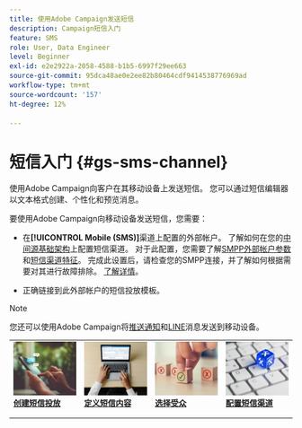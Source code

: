 ```yaml
---
title: 使用Adobe Campaign发送短信
description: Campaign短信入门
feature: SMS
role: User, Data Engineer
level: Beginner
exl-id: e2e2922a-2058-4588-b1b5-6997f29ee663
source-git-commit: 95dca48ae0e2ee82b80464cdf9414538776969ad
workflow-type: tm+mt
source-wordcount: '157'
ht-degree: 12%

---
```


# 短信入门 {#gs-sms-channel}

使用Adobe Campaign向客户在其移动设备上发送短信。 您可以通过短信编辑器以文本格式创建、个性化和预览消息。

要使用Adobe Campaign向移动设备发送短信，您需要：

* 在&#x200B;**[!UICONTROL Mobile (SMS)]**&#x200B;渠道上配置的外部帐户。 了解如何在您的[中间源基础架构](sms-mid-sourcing.md)上配置短信渠道。 对于此配置，您需要了解[SMPP外部帐户参数](smpp-external-account.md)和[短信渠道特征](sms-channel.md)。
完成此设置后，请检查您的SMPP连接，并了解如何根据需要对其进行故障排除。 [了解详情](smpp-connection.md)。

* 正确链接到此外部帐户的短信投放模板。


>[!NOTE]
>
>您还可以使用Adobe Campaign将[推送通知](../push.md)和[LINE](../line.md)消息发送到移动设备。


<table style="table-layout:fixed"><tr style="border: 0;">
<td>
<a href="create-sms.md">
<img alt="创建短信" src="../../assets/do-not-localize/sms-sending.jpg">
</a>
<div><a href="create-sms.md"><strong>创建短信投放</strong>
</div>
<p>
</td>
<td>
<a href="sms-content.md">
<img alt="短信内容" src="../../assets/do-not-localize/sms-create.jpeg">
</a>
<div>
<a href="sms-content.md"><strong>定义短信内容</strong></a>
</div>
<p></td>
<td>
<a href="sms-audience.md">
<img alt="短信受众" src="../../assets/do-not-localize/sms-opt-out.jpg">
</a>
<div>
<a href="sms-audience.md"><strong>选择受众</strong></a>
</div>
<p>
</td>
<td>
<a href="smpp-external-account.md">
<img alt="短信配置" src="../../assets/do-not-localize/sms-config.jpg">
</a>
<div>
<a href="smpp-external-account.md"><strong>配置短信渠道</strong></a>
</div>
<p>
</td>
</tr></table>
